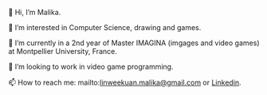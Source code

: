 👋 Hi, I’m Malika.

💞️ I’m interested in Computer Science, drawing and games.

🌱 I’m currently in a 2nd year of Master IMAGINA (imgages and video games) at Montpellier University, France.

👀 I’m looking to work in video game programming.

📫 How to reach me: mailto:linweekuan.malika@gmail.com or [Linkedin](https://linkedin.com/in/malika-lin-wee-kuan).
